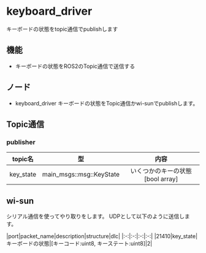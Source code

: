 # keyboard_driver
キーボードの状態をtopic通信でpublishします

## 機能
- キーボードの状態をROS2のTopic通信で送信する

## ノード
- keyboard_driver
キーボードの状態をTopic通信かwi-sunでpublishします。

## Topic通信

### publisher
|topic名|型|内容|
|:-:|:-:|:-:|
|key_state|main_msgs::msg::KeyState|いくつかのキーの状態[bool array]|

## wi-sun
シリアル通信を使ってやり取りをします。
UDPとして以下のように送信します。

|port|packet_name|description|structure|dlc|
|:-:|:-:|:-:|:-:|
|21410|key_state|キーボードの状態|[キーコード:uint8, キーステート:uint8]|2|